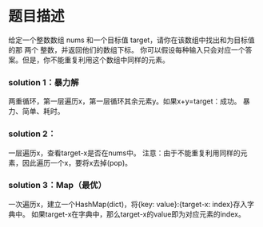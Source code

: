 # 题目描述
给定一个整数数组 nums 和一个目标值 target，请你在该数组中找出和为目标值的那 两个 整数，并返回他们的数组下标。
你可以假设每种输入只会对应一个答案。但是，你不能重复利用这个数组中同样的元素。

### solution 1：暴力解
两重循环，第一层遍历x，第一层循环其余元素y。如果x+y=target：成功。
暴力、简单、耗时。

### solution 2：
一层遍历x，查看target-x是否在nums中。
注意：由于不能重复利用同样的元素，因此遍历一个x，要将x去掉(pop)。

### solution 3：Map（最优）
一次遍历x，建立一个HashMap(dict)，将{key: value}:{target-x: index}存入字典中。
如果target-x在字典中，那么target-x的value即为对应元素的index。
